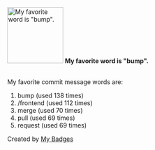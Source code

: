 <img src="https://my-badges.github.io/my-badges/favorite-word.png" alt="My favorite word is &quot;bump&quot;." title="My favorite word is &quot;bump&quot;." width="128">
<strong>My favorite word is &quot;bump&quot;.</strong>
<br><br>

My favorite commit message words are:

1. bump (used 138 times)
2. /frontend (used 112 times)
3. merge (used 70 times)
4. pull (used 69 times)
5. request (used 69 times)


Created by <a href="https://github.com/my-badges/my-badges">My Badges</a>